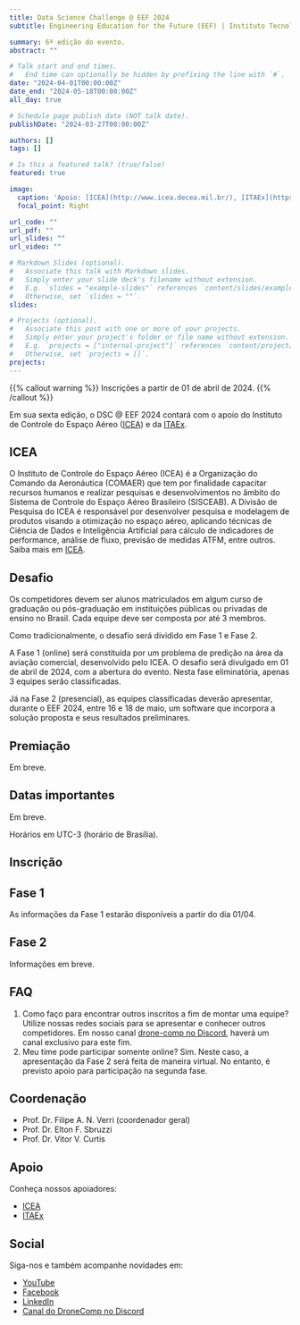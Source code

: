 ```yaml
---
title: Data Science Challenge @ EEF 2024
subtitle: Engineering Education for the Future (EEF) | Instituto Tecnológico de Aeronáutica (ITA)

summary: 6ª edição do evento.
abstract: ""

# Talk start and end times.
#   End time can optionally be hidden by prefixing the line with `#`.
date: "2024-04-01T00:00:00Z"
date_end: "2024-05-18T00:00:00Z"
all_day: true

# Schedule page publish date (NOT talk date).
publishDate: "2024-03-27T00:00:00Z"

authors: []
tags: []

# Is this a featured talk? (true/false)
featured: true

image:
  caption: 'Apoio: [ICEA](http://www.icea.decea.mil.br/), [ITAEx](https://itaex.com.br/)'
  focal_point: Right

url_code: ""
url_pdf: ""
url_slides: ""
url_video: ""

# Markdown Slides (optional).
#   Associate this talk with Markdown slides.
#   Simply enter your slide deck's filename without extension.
#   E.g. `slides = "example-slides"` references `content/slides/example-slides.md`.
#   Otherwise, set `slides = ""`.
slides:

# Projects (optional).
#   Associate this post with one or more of your projects.
#   Simply enter your project's folder or file name without extension.
#   E.g. `projects = ["internal-project"]` references `content/project/deep-learning/index.md`.
#   Otherwise, set `projects = []`.
projects:
---
```


{{% callout warning %}}
Inscrições a partir de 01 de abril de 2024.
{{% /callout %}}

Em sua sexta edição, o DSC @ EEF 2024 contará com o apoio do Instituto de Controle do Espaço Aéreo ([ICEA](http://www.icea.decea.mil.br/)) e da [ITAEx](https://itaex.com.br/).

## ICEA

O Instituto de Controle do Espaço Aéreo (ICEA) é a Organização do Comando da Aeronáutica (COMAER) que tem por finalidade capacitar recursos humanos e realizar pesquisas e desenvolvimentos no âmbito do Sistema de Controle do Espaço Aéreo Brasileiro (SISCEAB). A Divisão de Pesquisa do ICEA é responsável por desenvolver pesquisa e modelagem de produtos visando a otimização no espaço aéreo, aplicando técnicas de Ciência de Dados e Inteligência Artificial para cálculo de indicadores de performance, análise de fluxo, previsão de medidas ATFM, entre outros.
Saiba mais em [ICEA](http://www.icea.decea.mil.br/).

## Desafio

Os competidores devem ser alunos matriculados em algum curso de graduação ou pós-graduação em instituições públicas ou privadas de ensino no Brasil. Cada equipe deve ser composta por até 3 membros.

Como tradicionalmente, o desafio será dividido em Fase 1 e Fase 2.

A Fase 1 (online) será constituída por um problema de predição na área da aviação
comercial, desenvolvido pelo ICEA. O desafio será divulgado em 01 de abril de
2024, com a abertura do evento. Nesta fase eliminatória, apenas 3 equipes serão
classificadas.

Já na Fase 2 (presencial), as equipes classificadas deverão apresentar, durante o EEF 2024,
entre 16 e 18 de maio, um software que incorpora a solução proposta e seus
resultados preliminares.

## Premiação

Em breve.

## Datas importantes

Em breve.

<!--
- 21/08 a  03/09 -- Período de Inscrição
- 04/09 às 16:00 -- Início da Fase 1 com abertura oficial via Google Meet
- 25/10 -- Disponibilização dos dados de validação
- 01/10 às 23:59 -- Encerramento da Fase 1 e limite para submissão da solução das equipes
- 02/10 -- Divulgação da pontuação final e equipes Finalistas
- 02/10 -- Início da Fase 2 com encontro via Google Meet para instruções para equipes finalistas
- 13/10 -- Envio dos vídeos de apresentação das soluções
- 13/10 -- Anúncio das equipes vencedoras
- 06/11 a 10/11 -- Apresentação presencial no Seminário de Performance - ICEA
-->

Horários em UTC-3 (horário de Brasília).

## Inscrição

<!--
Preencha o [formulário de inscrição](https://forms.gle/X3NnEDZKBYSefAMq6) e aguarde a validação da coordenação do evento.

Atente-se ao [regulamento](https://docs.google.com/document/d/1iQsqjvdTlzuK-Q1fDkHAYogbx5H-y0C2hoF9pjJcTSk/edit?usp=sharing).
-->

## Fase 1

As informações da Fase 1 estarão disponíveis a partir do dia 01/04.

## Fase 2

Informações em breve.

## FAQ

<!--
1. Até quando posso me inscrever?<br>Você pode se inscrever ou alterar sua inscrição entre os dias 21/08 e 03/09. Para alteração, utilize o link indicado no email de confirmação de inscrição.
2. Quais são as regras do evento?<br>Verifique o [regulamento](https://docs.google.com/document/d/1iQsqjvdTlzuK-Q1fDkHAYogbx5H-y0C2hoF9pjJcTSk/edit?usp=sharing).
-->

1. Como faço para encontrar outros inscritos a fim de montar uma equipe?<br>Utilize nossas redes sociais para se apresentar e conhecer outros competidores. Em nosso canal [drone-comp no Discord](https://discord.gg/kTpTdKzFzn), haverá um canal exclusivo para este fim.
2. Meu time pode participar somente online? Sim. Neste caso, a apresentação da Fase 2 será feita de maneira virtual.  No entanto, é previsto apoio para participação na segunda fase.

## Coordenação

- Prof. Dr. Filipe A. N. Verri (coordenador geral)
- Prof. Dr. Elton F. Sbruzzi
- Prof. Dr. Vitor V. Curtis

## Apoio

Conheça nossos apoiadores:

- [ICEA](http://www.icea.decea.mil.br/)
- [ITAEx](https://itaex.com.br/)

## Social

Siga-nos e também acompanhe novidades em:

- [YouTube](https://www.youtube.com/@tvdecea/featured)
- [Facebook](https://www.facebook.com/dsc.at.ita)
- [LinkedIn](https://www.linkedin.com/company/ita-data-science-challenge)
- [Canal do DroneComp no Discord](https://discord.gg/kTpTdKzFzn)
